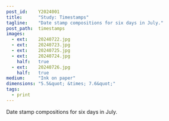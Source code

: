 ```yaml
---
post_id:    Y2024001
title:      "Study: Timestamps"
tagline:    "Date stamp compositions for six days in July."
post_path:  timestamps
images:
  - ext:    20240722.jpg
  - ext:    20240723.jpg
  - ext:    20240725.jpg
  - ext:    20240724.jpg
    half:   true
  - ext:    20240726.jpg
    half:   true
medium:     "Ink on paper"
dimensions: "5.5&quot; &times; 7.6&quot;" 
tags:
  - print
---
```

Date stamp compositions for six days in July.

